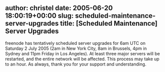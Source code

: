 author: christel
date: 2005-06-20 18:00:19+00:00
slug: scheduled-maintenance-server-upgrades
title: [Scheduled Maintenance] Server Upgrades
---
freenode      has tentatively scheduled server upgrades for 6am UTC on Saturday 2 July   2005 (2am in New York City, 8am in Brussels, 4pm in Sydney and 11pm Friday in   Los Angeles). At least three major servers will be restarted, and the   entire network will be affected. This process may take up to an hour. As   always, thank you for your support and understanding.

